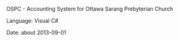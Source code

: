 OSPC - Accounting System for Ottawa Sarang Prebyterian Church 

Language: Visual C#

Date: about 2013-09-01
